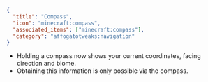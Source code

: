 ```json
{
  "title": "Compass",
  "icon": "minecraft:compass",
  "associated_items": ["minecraft:compass"],
  "category": "affogatotweaks:navigation"
}
```

- Holding a compass now shows your current coordinates, facing direction and biome.
- Obtaining this information is only possible via the compass.